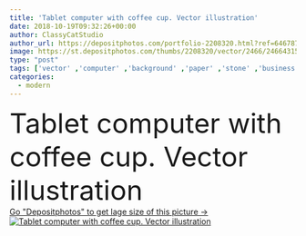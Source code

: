 ```yaml
---
title: 'Tablet computer with coffee cup. Vector illustration'
date: 2018-10-19T09:32:26+00:00
author: ClassyCatStudio
author_url: https://depositphotos.com/portfolio-2208320.html?ref=64678756
image: https://st.depositphotos.com/thumbs/2208320/vector/2466/24664315/api_thumb_450.jpg?forcejpeg=true
type: "post"
tags: ['vector' ,'computer' ,'background' ,'paper' ,'stone' ,'business' ,'cup' ,'industrial' ,'technology' ,'coffee' ,'frame' ,'picture' ,'modern' ,'smoke' ,'hot' ,'fingers' ,'screen' ,'touch' ,'pen' ,'pad' ,'sheet' ,'tablet' ,'organization' ]
categories: 
  - modern
---
```

<div aling="center">
            <font size="60"> Tablet computer with coffee cup. Vector illustration</font>   
</div>
<div>
    <a href='https://st.depositphotos.com/thumbs/2208320/vector/2466/24664315/api_thumb_450.jpg?forcejpeg=true?ref=64678756' target=_blank > Go "Depositphotos" to get lage size of this picture ->
        <img href='https://st.depositphotos.com/thumbs/2208320/vector/2466/24664315/api_thumb_450.jpg?forcejpeg=true?ref=64678756' src='https://st.depositphotos.com/2208320/2466/v/950/depositphotos_24664315-stock-illustration-tablet-computer-coffee-cup-vector.jpg?forcejpeg=true' alt='Tablet computer with coffee cup. Vector illustration' >
    </a>
</div>
